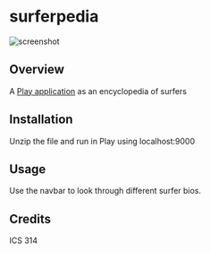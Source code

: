 surferpedia
===========
![screenshot](https://raw.github.com/EdglLau/digits/attempt-1/doc/screen.png)

Overview
------------
A [Play application](http://www.playframework.com/) as an encyclopedia of surfers


Installation
---------------
Unzip the file and run in Play using localhost:9000


Usage
------------
Use the navbar to look through different surfer bios.

Credits
-------------
ICS 314
